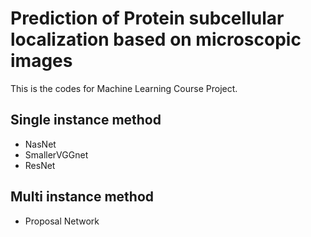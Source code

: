 # Prediction of Protein subcellular localization based on microscopic images
This is the codes for Machine Learning Course Project.

## Single instance method

* NasNet
* SmallerVGGnet
* ResNet

## Multi instance method

*  Proposal Network
